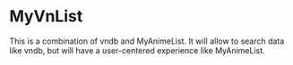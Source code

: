 # MyVnList

This is a combination of vndb and MyAnimeList. It will allow to search data like vndb, but will have a user-centered experience like MyAnimeList.
